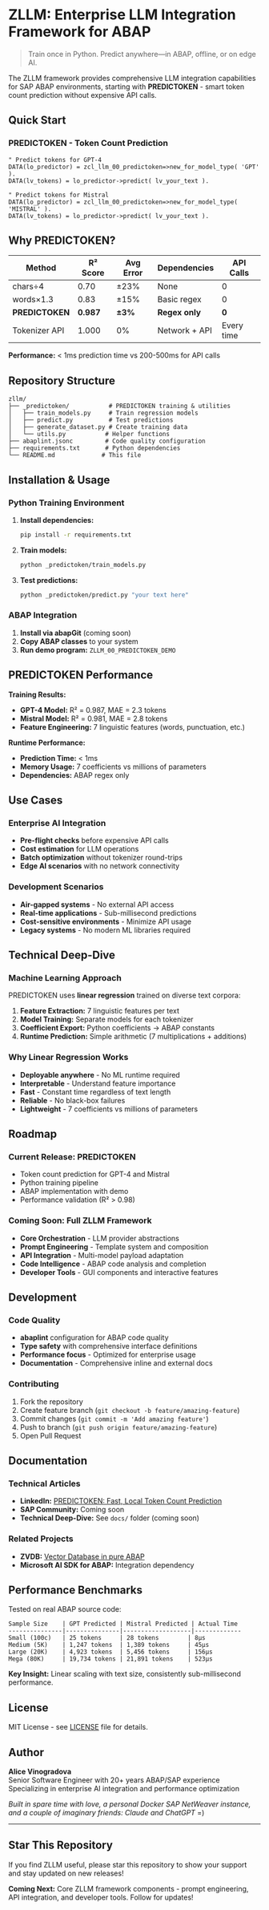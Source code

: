 # ZLLM: Enterprise LLM Integration Framework for ABAP

> Train once in Python. Predict anywhere—in ABAP, offline, or on edge AI.

The ZLLM framework provides comprehensive LLM integration capabilities for SAP ABAP environments, starting with **PREDICTOKEN** - smart token count prediction without expensive API calls.

## Quick Start

### PREDICTOKEN - Token Count Prediction

```abap
" Predict tokens for GPT-4
DATA(lo_predictor) = zcl_llm_00_predictoken=>new_for_model_type( 'GPT' ).
DATA(lv_tokens) = lo_predictor->predict( lv_your_text ).

" Predict tokens for Mistral
DATA(lo_predictor) = zcl_llm_00_predictoken=>new_for_model_type( 'MISTRAL' ).
DATA(lv_tokens) = lo_predictor->predict( lv_your_text ).
```

## Why PREDICTOKEN?

| Method | R² Score | Avg Error | Dependencies | API Calls |
|--------|----------|-----------|--------------|-----------|
| chars÷4 | 0.70 | ±23% | None | 0 |
| words×1.3 | 0.83 | ±15% | Basic regex | 0 |
| **PREDICTOKEN** | **0.987** | **±3%** | **Regex only** | **0** |
| Tokenizer API | 1.000 | 0% | Network + API | Every time |

**Performance:** < 1ms prediction time vs 200-500ms for API calls

## Repository Structure

```
zllm/
├── _predictoken/           # PREDICTOKEN training & utilities
│   ├── train_models.py     # Train regression models
│   ├── predict.py          # Test predictions
│   ├── generate_dataset.py # Create training data
│   └── utils.py           # Helper functions
├── abaplint.jsonc         # Code quality configuration
├── requirements.txt       # Python dependencies
└── README.md             # This file
```

## Installation & Usage

### Python Training Environment

1. **Install dependencies:**
   ```bash
   pip install -r requirements.txt
   ```

2. **Train models:**
   ```bash
   python _predictoken/train_models.py
   ```

3. **Test predictions:**
   ```bash
   python _predictoken/predict.py "your text here"
   ```

### ABAP Integration

1. **Install via abapGit** (coming soon)
2. **Copy ABAP classes** to your system
3. **Run demo program:** `ZLLM_00_PREDICTOKEN_DEMO`

## PREDICTOKEN Performance

**Training Results:**
- **GPT-4 Model:** R² = 0.987, MAE = 2.3 tokens
- **Mistral Model:** R² = 0.981, MAE = 2.8 tokens
- **Feature Engineering:** 7 linguistic features (words, punctuation, etc.)

**Runtime Performance:**
- **Prediction Time:** < 1ms
- **Memory Usage:** 7 coefficients vs millions of parameters
- **Dependencies:** ABAP regex only

## Use Cases

### Enterprise AI Integration
- **Pre-flight checks** before expensive API calls
- **Cost estimation** for LLM operations
- **Batch optimization** without tokenizer round-trips
- **Edge AI scenarios** with no network connectivity

### Development Scenarios
- **Air-gapped systems** - No external API access
- **Real-time applications** - Sub-millisecond predictions
- **Cost-sensitive environments** - Minimize API usage
- **Legacy systems** - No modern ML libraries required

## Technical Deep-Dive

### Machine Learning Approach

PREDICTOKEN uses **linear regression** trained on diverse text corpora:

1. **Feature Extraction:** 7 linguistic features per text
2. **Model Training:** Separate models for each tokenizer
3. **Coefficient Export:** Python coefficients → ABAP constants
4. **Runtime Prediction:** Simple arithmetic (7 multiplications + additions)

### Why Linear Regression Works

- **Deployable anywhere** - No ML runtime required
- **Interpretable** - Understand feature importance
- **Fast** - Constant time regardless of text length
- **Reliable** - No black-box failures
- **Lightweight** - 7 coefficients vs millions of parameters

## Roadmap

### Current Release: PREDICTOKEN
- Token count prediction for GPT-4 and Mistral
- Python training pipeline
- ABAP implementation with demo
- Performance validation (R² > 0.98)

### Coming Soon: Full ZLLM Framework
- **Core Orchestration** - LLM provider abstractions
- **Prompt Engineering** - Template system and composition
- **API Integration** - Multi-model payload adaptation
- **Code Intelligence** - ABAP code analysis and completion
- **Developer Tools** - GUI components and interactive features

## Development

### Code Quality
- **abaplint** configuration for ABAP code quality
- **Type safety** with comprehensive interface definitions
- **Performance focus** - Optimized for enterprise usage
- **Documentation** - Comprehensive inline and external docs

### Contributing
1. Fork the repository
2. Create feature branch (`git checkout -b feature/amazing-feature`)
3. Commit changes (`git commit -m 'Add amazing feature'`)
4. Push to branch (`git push origin feature/amazing-feature`)
5. Open Pull Request

## Documentation

### Technical Articles
- **LinkedIn:** [PREDICTOKEN: Fast, Local Token Count Prediction](your-linkedin-url)
- **SAP Community:** Coming soon
- **Technical Deep-Dive:** See `docs/` folder (coming soon)

### Related Projects
- **ZVDB:** [Vector Database in pure ABAP](https://github.com/oisee/zvdb)
- **Microsoft AI SDK for ABAP:** Integration dependency

## Performance Benchmarks

Tested on real ABAP source code:

```
Sample Size    | GPT Predicted | Mistral Predicted | Actual Time
---------------|---------------|-------------------|-------------
Small (100c)   | 25 tokens     | 28 tokens        | 8μs
Medium (5K)    | 1,247 tokens  | 1,389 tokens     | 45μs  
Large (20K)    | 4,923 tokens  | 5,456 tokens     | 156μs
Mega (80K)     | 19,734 tokens | 21,891 tokens    | 523μs
```

**Key Insight:** Linear scaling with text size, consistently sub-millisecond performance.

## License

MIT License - see [LICENSE](LICENSE) file for details.

## Author

**Alice Vinogradova**  
Senior Software Engineer with 20+ years ABAP/SAP experience  
Specializing in enterprise AI integration and performance optimization

*Built in spare time with love, a personal Docker SAP NetWeaver instance, and a couple of imaginary friends: Claude and ChatGPT* =)

---

## Star This Repository

If you find ZLLM useful, please star this repository to show your support and stay updated on new releases!

**Coming Next:** Core ZLLM framework components - prompt engineering, API integration, and developer tools. Follow for updates!